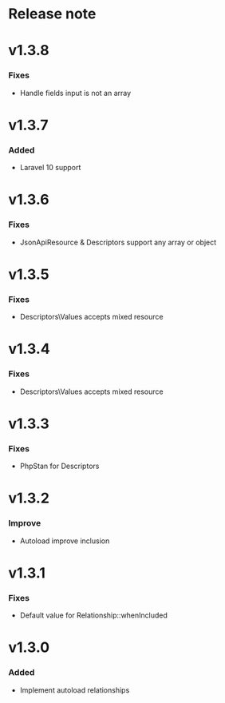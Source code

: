Release note
============

# v1.3.8
### Fixes
- Handle fields input is not an array

# v1.3.7
### Added
- Laravel 10 support

# v1.3.6
### Fixes
- JsonApiResource & Descriptors support any array or object

# v1.3.5
### Fixes
- Descriptors\Values accepts mixed resource

# v1.3.4
### Fixes
- Descriptors\Values accepts mixed resource

# v1.3.3
### Fixes
- PhpStan for Descriptors

# v1.3.2
### Improve
- Autoload improve inclusion

# v1.3.1
### Fixes
- Default value for Relationship::whenIncluded

# v1.3.0
### Added
- Implement autoload relationships
